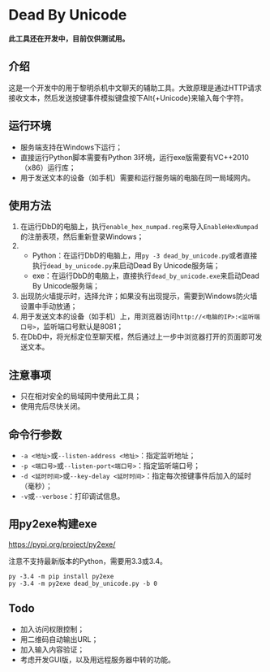 # Dead By Unicode
**此工具还在开发中，目前仅供测试用。**

## 介绍
这是一个开发中的用于黎明杀机中文聊天的辅助工具。大致原理是通过HTTP请求接收文本，然后发送按键事件模拟键盘按下Alt{+Unicode}来输入每个字符。

## 运行环境
* 服务端支持在Windows下运行；
* 直接运行Python脚本需要有Python 3环境，运行exe版需要有VC++2010（x86）运行库；
* 用于发送文本的设备（如手机）需要和运行服务端的电脑在同一局域网内。

## 使用方法
1. 在运行DbD的电脑上，执行`enable_hex_numpad.reg`来导入`EnableHexNumpad`的注册表项，然后重新登录Windows；
2. * Python：在运行DbD的电脑上，用`py -3 dead_by_unicode.py`或者直接执行`dead_by_unicode.py`来启动Dead By Unicode服务端；
   * exe：在运行DbD的电脑上，直接执行`dead_by_unicode.exe`来启动Dead By Unicode服务端；
3. 出现防火墙提示时，选择允许；如果没有出现提示，需要到Windows防火墙设置中手动放通；
4. 用于发送文本的设备（如手机）上，用浏览器访问`http://<电脑的IP>:<监听端口号>`，监听端口号默认是8081；
5. 在DbD中，将光标定位至聊天框，然后通过上一步中浏览器打开的页面即可发送文本。

## 注意事项
* 只在相对安全的局域网中使用此工具；
* 使用完后尽快关闭。

## 命令行参数
* `-a <地址>`或`--listen-address <地址>`：指定监听地址；
* `-p <端口号>`或`--listen-port<端口号>`：指定监听端口号；
* `-d <延时时间>`或`--key-delay <延时时间>`：指定每次按键事件后加入的延时（毫秒）；
* `-v`或`--verbose`：打印调试信息。

## 用py2exe构建exe
https://pypi.org/project/py2exe/

注意不支持最新版本的Python，需要用3.3或3.4。

```
py -3.4 -m pip install py2exe
py -3.4 -m py2exe dead_by_unicode.py -b 0
```

## Todo
* 加入访问权限控制；
* 用二维码自动输出URL；
* 加入输入内容验证；
* 考虑开发GUI版，以及用远程服务器中转的功能。
